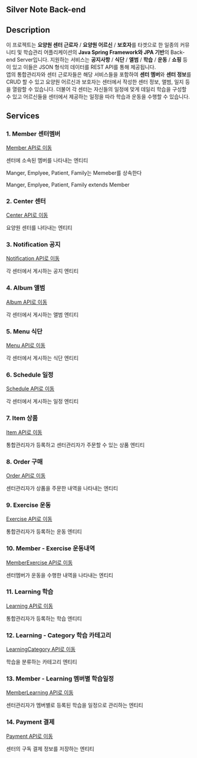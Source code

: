## Silver Note Back-end

## Description

이 프로젝트는 **요양원 센터 근로자** / **요양원 어르신** / **보호자**를 타겟으로 한 일종의 커뮤니티 및 학습관리 어플리케이션의 **Java Spring Framework와 JPA 기반**의 Back-end Server입니다. 지원하는 서비스는 **공지사항** / **식단** / **앨범** / **학습** / **운동** / **쇼핑** 등이 있고 이들은 JSON 형식의 데이터를 REST API를 통해 제공됩니다.  
앱의 통합관리자와 센터 근로자들은 해당 서비스들을 포함하여 **센터 멤버**와 **센터 정보**를 CRUD 할 수 있고 요양원 어르신과 보호자는 센터에서 작성한 센터 정보, 앨범, 일지 등을 열람할 수 있습니다. 더불어 각 센터는 자신들의 일정에 맞게 데일리 학습을 구성할 수 있고 어르신들을 센터에서 제공하는 일정을 따라 학습과 운동을 수행할 수 있습니다.

## Services

### 1. Member 센터멤버
[Member API로 이동](./api/MemberAPI.md)

센터에 소속된 멤버를 나타내는 엔티티

Manger, Emplyee, Patient, Family는 Memeber를 상속한다

Manger, Emplyee, Patient, Family extends Member


### 2. Center 센터
[Center API로 이동](./api/CenterAPI.md)

요양원 센터를 나타내는 엔티티


### 3. Notification 공지
[Notification API로 이동](./api/NotificationAPI.md)

각 센터에서 게시하는 공지 엔티티


### 4. Album 앨범
[Album API로 이동](./api/AlbumAPI.md)

각 센터에서 게시하는 앨범 엔티티
    

### 5. Menu 식단
[Menu API로 이동](./api/MenuAPI.md)

각 센터에서 게시하는 식단 엔티티


### 6. Schedule 일정
[Schedule API로 이동](./api/ScheduleAPI.md)

각 센터에서 게시하는 일정 엔티티


### 7. Item 상품
[Item API로 이동](./api/ItemAPI.md)

통합관리자가 등록하고 센터관리자가 주문할 수 있는 상품 엔티티


### 8. Order 구매
[Order API로 이동](./api/OrderAPI.md)

센터관리자가 상품을 주문한 내역을 나타내는 엔티티


### 9. Exercise 운동
[Exercise API로 이동](./api/ExerciseAPI.md)

통합관리자가 등록하는 운동 엔티티


### 10. Member - Exercise 운동내역
[MemberExercise API로 이동](./api/MemberExerciseAPI.md)

센터멤버가 운동을 수행한 내역을 나타내는 엔티티


### 11. Learning 학습
[Learning API로 이동](./api/LearningAPI.md)

통합관리자가 등록하는 학습 엔티티


### 12. Learning - Category 학습 카테고리
[LearningCategory API로 이동](./api/LearningCategoryAPI.md)

학습을 분류하는 카테고리 엔티티


### 13. Member - Learning 멤버별 학습일정
[MemberLearning API로 이동](./api/MemberLearningAPI.md)

센터관리자가 멤버별로 등록된 학습을 일정으로 관리하는 엔티티


### 14. Payment 결제
[Payment API로 이동](./api/PaymentAPI.md)

센터의 구독 결제 정보를 저장하는 엔티티




